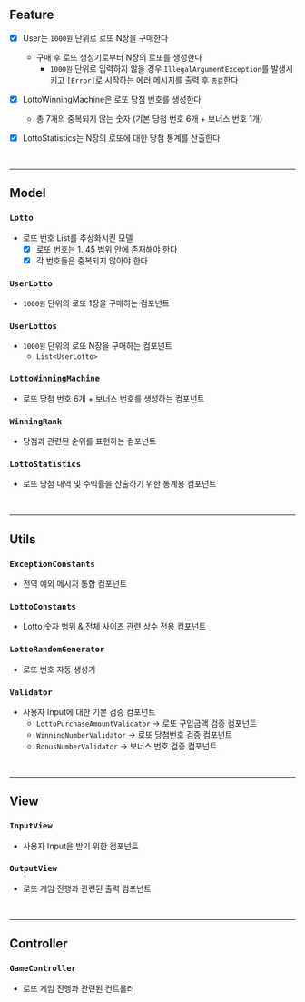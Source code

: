 ## Feature

- [X] User는 `1000원` 단위로 로또 N장을 구매한다
    - 구매 후 로또 생성기로부터 N장의 로또를 생성한다
        - `1000원` 단위로 입력하지 않을 경우 `IllegalArgumentException`를 발생시키고 `[Error]`로 시작하는 에러 메시지를 출력 후 `종료`한다

- [X] LottoWinningMachine은 로또 당첨 번호를 생성한다
    - 총 7개의 중복되지 않는 숫자 (기본 당첨 번호 6개 + 보너스 번호 1개)

- [X] LottoStatistics는 N장의 로또에 대한 당첨 통계를 산출한다

<br>
<hr>

## Model

### `Lotto`

- 로또 번호 List를 추상화시킨 모델
    - [X] 로또 번호는 1..45 범위 안에 존재해야 한다
    - [X] 각 번호들은 중복되지 않아야 한다

### `UserLotto`

- `1000원` 단위의 로또 1장을 구매하는 컴포넌트

### `UserLottos`

- `1000원` 단위의 로또 N장을 구매하는 컴포넌트
    - `List<UserLotto>`

### `LottoWinningMachine`

- 로또 당첨 번호 6개 + 보너스 번호를 생성하는 컴포넌트

### `WinningRank`

- 당첨과 관련된 순위를 표현하는 컴포넌트

### `LottoStatistics`

- 로또 당첨 내역 및 수익률을 산출하기 위한 통계용 컴포넌트

<br>
<hr>

## Utils

### `ExceptionConstants`

- 전역 예외 메시지 통합 컴포넌트

### `LottoConstants`

- Lotto 숫자 범위 & 전체 사이즈 관련 상수 전용 컴포넌트

### `LottoRandomGenerator`

- 로또 번호 자동 생성기

### `Validator`

- 사용자 Input에 대한 기본 검증 컴포넌트
  - `LottoPurchaseAmountValidator` -> 로또 구입금액 검증 컴포넌트
  - `WinningNumberValidator` -> 로또 당첨번호 검증 컴포넌트
  - `BonusNumberValidator` -> 보너스 번호 검증 컴포넌트

<br>
<hr>

## View

### `InputView`

- 사용자 Input을 받기 위한 컴포넌트

### `OutputView`

- 로또 게임 진행과 관련된 출력 컴포넌트

<br>
<hr>

## Controller

### `GameController`

- 로또 게임 진행과 관련된 컨트롤러

<br>
